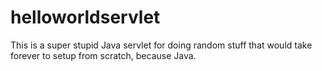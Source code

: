 helloworldservlet
=================

This is a super stupid Java servlet for doing random stuff that would take forever to setup from scratch, because Java.
